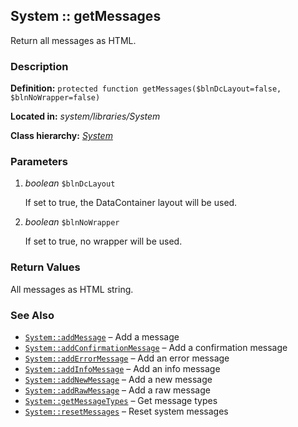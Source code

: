
System :: getMessages
-------------------------------------------

Return all messages as HTML.


### Description ###

**Definition:** `protected function getMessages($blnDcLayout=false, $blnNoWrapper=false)`

**Located in:** *system/libraries/System*

**Class hierarchy:** *[System](../System.md)*


### Parameters ###

1. *boolean* `$blnDcLayout`

	If set to true, the DataContainer layout will be used.

2. *boolean* `$blnNoWrapper`

	If set to true, no wrapper will be used.


### Return Values ###

All messages as HTML string.


### See Also ###

- [`System::addMessage`](addMessage.md) – Add a message
- [`System::addConfirmationMessage`](addConfirmationMessage.md) – Add a confirmation message
- [`System::addErrorMessage`](addErrorMessage.md) – Add an error message
- [`System::addInfoMessage`](addInfoMessage.md) – Add an info message
- [`System::addNewMessage`](addNewMessage.md) – Add a new message
- [`System::addRawMessage`](addRawMessage.md) – Add a raw message
- [`System::getMessageTypes`](getMessageTypes.md) – Get message types
- [`System::resetMessages`](resetMessages.md) – Reset system messages

	
